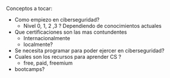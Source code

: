 <!--Cybershell tech notas-->
Conceptos a tocar: 
- Como empiezo en ciberseguridad? 
    - Nivel 0, 1, 2 ,3 ? Dependiendo de conocimientos actuales
- Que certificaciones son las mas contundentes
    - Internacionalmente
    - localmente? 
- Se necesita programar para poder ejercer en ciberseguridad?
- Cuales son los recursos para aprender CS ?
    - free, paid, freemium
- bootcamps?


